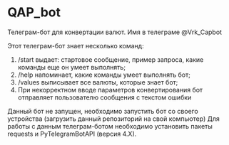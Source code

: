# QAP_bot
Телеграм-бот для конвертации валют.
Имя в телеграме @Vrk_Capbot

Этот телеграм-бот знает несколько команд:
1. /start выдает: стартовое сообщение, пример запроса, какие команды еще он умеет выполнять;
2. /help напоминает, какие команды умеет выполнять бот;
3. /values выписывает все валюты, которые знает бот;
4. При некорректном вводе параметров конвертирования бот отправляет пользователю сообщения с текстом ошибки

Данный бот не запущен, необходимо запустить бот со своего устройства (загрузить данный репозиторий на свой компьютер)
Для работы с данным телеграм-ботом необходимо установить пакеты requests и PyTelegramBotAPI (версия 4.X).